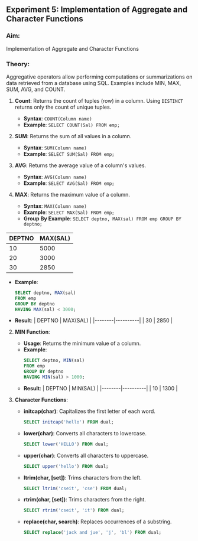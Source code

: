 ## Experiment 5: Implementation of Aggregate and Character Functions

### Aim:
Implementation of Aggregate and Character Functions

### Theory:
Aggregative operators allow performing computations or summarizations on data retrieved from a database using SQL. Examples include MIN, MAX, SUM, AVG, and COUNT.

1. **Count**: Returns the count of tuples (row) in a column. Using `DISTINCT` returns only the count of unique tuples.
   - **Syntax**: `COUNT(Column name)`
   - **Example**: `SELECT COUNT(Sal) FROM emp;`

2. **SUM**: Returns the sum of all values in a column.
   - **Syntax**: `SUM(Column name)`
   - **Example**: `SELECT SUM(Sal) FROM emp;`

3. **AVG**: Returns the average value of a column's values.
   - **Syntax**: `AVG(Column name)`
   - **Example**: `SELECT AVG(Sal) FROM emp;`

4. **MAX**: Returns the maximum value of a column.
   - **Syntax**: `MAX(Column name)`
   - **Example**: `SELECT MAX(Sal) FROM emp;`
   - **Group By Example**: `SELECT deptno, MAX(sal) FROM emp GROUP BY deptno;`

| DEPTNO | MAX(SAL) |
|--------|----------|
| 10     | 5000     |
| 20     | 3000     |
| 30     | 2850     |

   - **Example**:
     ```sql
     SELECT deptno, MAX(sal) 
     FROM emp 
     GROUP BY deptno 
     HAVING MAX(sal) < 3000;
     ```
   - **Result**:
     | DEPTNO | MAX(SAL) |
     |--------|----------|
     | 30     | 2850     |

2. **MIN Function**:
   - **Usage**: Returns the minimum value of a column.
   - **Example**:
     ```sql
     SELECT deptno, MIN(sal) 
     FROM emp 
     GROUP BY deptno 
     HAVING MIN(sal) > 1000;
     ```
   - **Result**:
     | DEPTNO | MIN(SAL) |
     |--------|----------|
     | 10     | 1300     |

3. **Character Functions**:
   - **initcap(char)**: Capitalizes the first letter of each word.
     ```sql
     SELECT initcap('hello') FROM dual;
     ```
   - **lower(char)**: Converts all characters to lowercase.
     ```sql
     SELECT lower('HELLO') FROM dual;
     ```
   - **upper(char)**: Converts all characters to uppercase.
     ```sql
     SELECT upper('hello') FROM dual;
     ```
   - **ltrim(char, [set])**: Trims characters from the left.
     ```sql
     SELECT ltrim('cseit', 'cse') FROM dual;
     ```
   - **rtrim(char, [set])**: Trims characters from the right.
     ```sql
     SELECT rtrim('cseit', 'it') FROM dual;
     ```
   - **replace(char, search)**: Replaces occurrences of a substring.
     ```sql
     SELECT replace('jack and jue', 'j', 'bl') FROM dual;
     ```